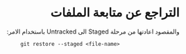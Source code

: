 <div dir="rtl">


# التراجع عن متابعة الملفات 

والمقصود اعادتها من مرحلة Staged الى Untracked باستخدام الامر:



<div style="text-align:center">


<div dir="ltr">


`git restore --staged <file-name>`



</div>
